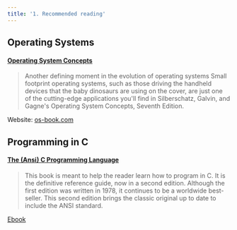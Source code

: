 ```yaml
---
title: '1. Recommended reading'
---
```


## Operating Systems

#### [Operating System Concepts](https://www.goodreads.com/book/show/83833.Operating_System_Concepts?ac=1&from_search=true)

> Another defining moment in the evolution of operating systems
Small footprint operating systems, such as those driving the handheld devices that the baby dinosaurs are using on the cover, are just one of the cutting-edge applications you'll find in Silberschatz, Galvin, and Gagne's Operating System Concepts, Seventh Edition.

Website: [os-book.com](http://os-book.com)

## Programming in C

#### [The (Ansi) C Programming Language](https://www.goodreads.com/book/show/515601.The_C_Programming_Language?ac=1&from_search=true)

> This book is meant to help the reader learn how to program in C. It is the definitive reference guide, now in a second edition. Although the first edition was written in 1978, it continues to be a worldwide best-seller. This second edition brings the classic original up to date to include the ANSI standard. 

[Ebook](https://www.dipmat.univpm.it/~demeio/public/the_c_programming_language_2.pdf)
